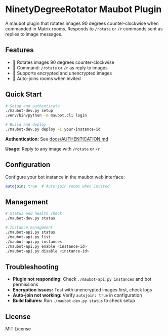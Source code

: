 # NinetyDegreeRotator Maubot Plugin

A maubot plugin that rotates images 90 degrees counter-clockwise when commanded in Matrix rooms. Responds to `/rotate` or `/r` commands sent as replies to image messages.

## Features

- 🔄 Rotates images 90 degrees counter-clockwise 
- 💬 Command: `/rotate` or `/r` as reply to images
- 🔐 Supports encrypted and unencrypted images
- 🤖 Auto-joins rooms when invited

## Quick Start

```bash
# Setup and authenticate
./maubot-dev.py setup
.venv/bin/python -m maubot.cli login

# Build and deploy
./maubot-dev.py deploy -i your-instance-id
```

**Authentication:** See [docs/AUTHENTICATION.md](docs/AUTHENTICATION.md)

**Usage:** Reply to any image with `/rotate` or `/r`

## Configuration

Configure your bot instance in the maubot web interface:

```yaml
autojoin: true  # Auto-join rooms when invited
```

## Management

```bash
# Status and health check
./maubot-dev.py status

# Instance management
./maubot-api.py status
./maubot-api.py list
./maubot-api.py instances
./maubot-api.py enable <instance-id>
./maubot-api.py disable <instance-id>
```

## Troubleshooting

- **Plugin not responding:** Check `./maubot-api.py instances` and bot permissions
- **Encryption issues:** Test with unencrypted images first, check logs
- **Auto-join not working:** Verify `autojoin: true` in configuration
- **Build failures:** Run `./maubot-dev.py status` to check setup

## License

MIT License
